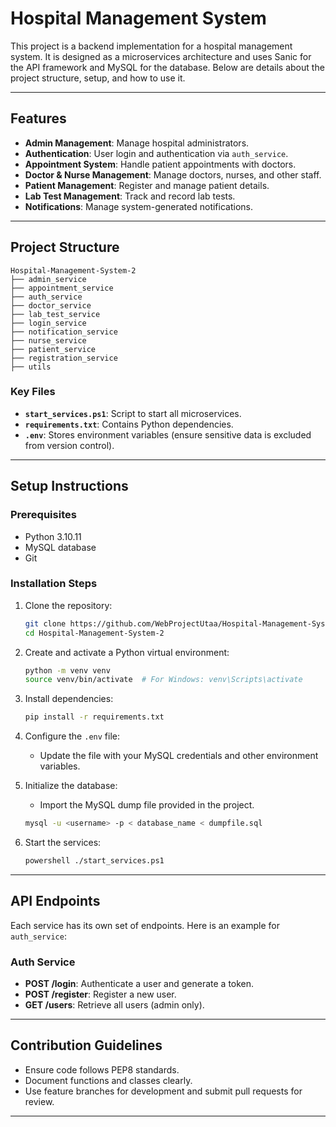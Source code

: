 # Hospital Management System

This project is a backend implementation for a hospital management system. It is designed as a microservices architecture and uses Sanic for the API framework and MySQL for the database. Below are details about the project structure, setup, and how to use it.

---

## Features

- **Admin Management**: Manage hospital administrators.
- **Authentication**: User login and authentication via `auth_service`.
- **Appointment System**: Handle patient appointments with doctors.
- **Doctor & Nurse Management**: Manage doctors, nurses, and other staff.
- **Patient Management**: Register and manage patient details.
- **Lab Test Management**: Track and record lab tests.
- **Notifications**: Manage system-generated notifications.

---

## Project Structure

```
Hospital-Management-System-2
├── admin_service
├── appointment_service
├── auth_service
├── doctor_service
├── lab_test_service
├── login_service
├── notification_service
├── nurse_service
├── patient_service
├── registration_service
├── utils
```

### Key Files

- **`start_services.ps1`**: Script to start all microservices.
- **`requirements.txt`**: Contains Python dependencies.
- **`.env`**: Stores environment variables (ensure sensitive data is excluded from version control).

---

## Setup Instructions

### Prerequisites

- Python 3.10.11
- MySQL database
- Git

### Installation Steps

1. Clone the repository:

   ```bash
   git clone https://github.com/WebProjectUtaa/Hospital-Management-System-2.git
   cd Hospital-Management-System-2
   ```

2. Create and activate a Python virtual environment:

   ```bash
   python -m venv venv
   source venv/bin/activate  # For Windows: venv\Scripts\activate
   ```

3. Install dependencies:

   ```bash
   pip install -r requirements.txt
   ```

4. Configure the `.env` file:

   - Update the file with your MySQL credentials and other environment variables.

5. Initialize the database:

   - Import the MySQL dump file provided in the project.

   ```bash
   mysql -u <username> -p < database_name < dumpfile.sql
   ```

6. Start the services:

   ```bash
   powershell ./start_services.ps1
   ```

---

## API Endpoints

Each service has its own set of endpoints. Here is an example for `auth_service`:

### Auth Service

- **POST /login**: Authenticate a user and generate a token.
- **POST /register**: Register a new user.
- **GET /users**: Retrieve all users (admin only).



---

## Contribution Guidelines

- Ensure code follows PEP8 standards.
- Document functions and classes clearly.
- Use feature branches for development and submit pull requests for review.

---

##

